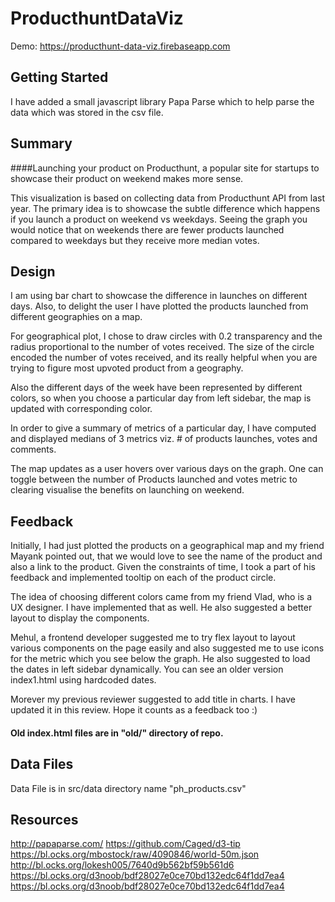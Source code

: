 # ProducthuntDataViz
Demo: https://producthunt-data-viz.firebaseapp.com

## Getting Started

I have added a small javascript library Papa Parse which to help parse the data which was stored in the csv file.


## Summary

####Launching your product on Producthunt, a popular site for startups to showcase their product on weekend makes more sense.

This visualization is based on collecting data from Producthunt API from last year. The primary idea is to showcase the 
subtle difference which happens if you launch a product on weekend vs weekdays. Seeing the graph you would notice that 
on weekends there are fewer products launched compared to weekdays but they receive more median votes.
 

## Design

I am using bar chart to showcase the difference in launches on different days. Also, to delight 
the user I have plotted the products launched from different geographies on a map.

For geographical plot, I chose to draw circles with 0.2 transparency and the radius proportional 
to the number of votes received. The size of the circle encoded the number of votes received, and 
its really helpful when you are trying to figure most upvoted product from a geography.

Also the different days of the week have been represented by different colors, so when you choose
a particular day from left sidebar, the map is updated with corresponding color.

In order to give a summary of metrics of a particular day, I have computed and displayed medians 
of 3 metrics viz. # of products launches, votes and comments.

The map updates as a user hovers over various days on the graph. One can toggle between the number of Products
launched and votes metric to clearing visualise the benefits on launching on weekend.


## Feedback
Initially, I had just plotted the products on a geographical map and my friend Mayank pointed out,
that we would love to see the name of the product and also a link to the product.
Given the constraints of time, I took a part of his feedback and implemented tooltip on each of the 
product circle.

The idea of choosing different colors came from my friend Vlad, who is a UX designer. I have implemented that as well.
He also suggested a better layout to display the components.


Mehul, a frontend developer suggested me to try flex layout to layout various components on the page easily and
also suggested me to use icons for the metric which you see below the graph. He also suggested 
to load the dates in left sidebar dynamically. You can see an older version index1.html using hardcoded dates.


Morever my previous reviewer suggested to add title in charts. I have updated it in this review.
Hope it counts as a feedback too :)

#### Old index.html files are in "old/" directory of repo.


## Data Files
Data File is in src/data directory name "ph_products.csv"


## Resources
http://papaparse.com/
https://github.com/Caged/d3-tip
https://bl.ocks.org/mbostock/raw/4090846/world-50m.json
http://bl.ocks.org/lokesh005/7640d9b562bf59b561d6
https://bl.ocks.org/d3noob/bdf28027e0ce70bd132edc64f1dd7ea4
https://bl.ocks.org/d3noob/bdf28027e0ce70bd132edc64f1dd7ea4
